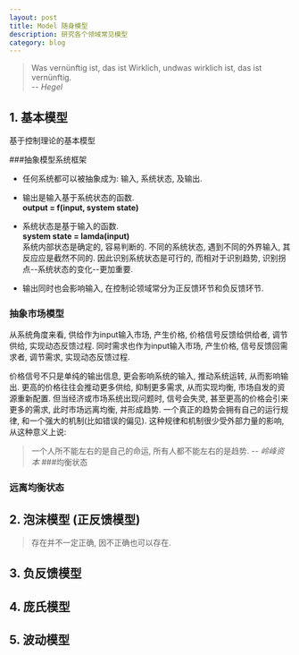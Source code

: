 ```yaml
---
layout: post
title: Model 随身模型
description: 研究各个领域常见模型
category: blog
---
```

>Was vernünftig ist, das ist Wirklich, undwas wirklich ist, das ist vernünftig.			
> -- <cite>Hegel</cite>			

## 1. 基本模型
基于控制理论的基本模型		

###抽象模型系统框架
- 任何系统都可以被抽象成为: 输入, 系统状态, 及输出.		
- 输出是输入基于系统状态的函数.		
**output = f(input, system state)**

				
-	系统状态是基于输入的函数.		 
**system state = lamda(input)**		
系统内部状态是确定的, 容易判断的. 不同的系统状态, 遇到不同的外界输入, 其反应应是截然不同的.
因此识别系统状态是可行的, 而相对于识别趋势, 识别拐点--系统状态的变化--更加重要.

-	输出同时也会影响输入, 在控制论领域常分为正反馈环节和负反馈环节.


			
### 抽象市场模型
从系统角度来看, 供给作为input输入市场, 产生价格, 价格信号反馈给供给者, 调节供给, 实现动态反馈过程. 同时需求也作为input输入市场, 产生价格, 信号反馈回需求者, 调节需求, 实现动态反馈过程. 

价格信号不只是单纯的输出信息, 更会影响系统的输入, 推动系统运转, 从而影响输出. 更高的价格往往会推动更多供给, 抑制更多需求, 从而实现均衡, 市场自发的资源重新配置. 但当经济或市场系统出现问题时, 信号会失灵, 甚至更高的价格会引来更多的需求, 此时市场远离均衡, 并形成趋势. 一个真正的趋势会拥有自己的运行规律, 和一个强大的机制(比如错误的偏见). 这种规律和机制很少受外部力量的影响, 从这种意义上说: 
> 一个人所不能左右的是自己的命运, 所有人都不能左右的是趋势.  -- <cite> 岭峰资本 </cite>
###均衡状态

### 远离均衡状态

## 2. 泡沫模型 (正反馈模型)

>存在并不一定正确, 因不正确也可以存在.

## 3. 负反馈模型

## 4. 庞氏模型

## 5. 波动模型





[lx]:    http://lightningx.github.io  "LightningX"
